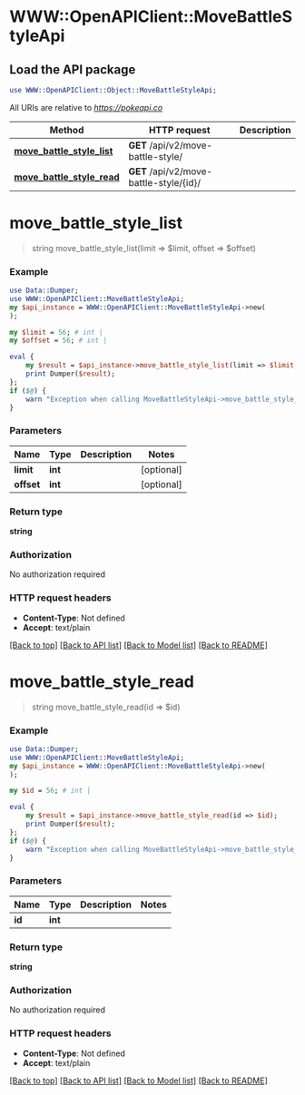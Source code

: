# WWW::OpenAPIClient::MoveBattleStyleApi

## Load the API package
```perl
use WWW::OpenAPIClient::Object::MoveBattleStyleApi;
```

All URIs are relative to *https://pokeapi.co*

Method | HTTP request | Description
------------- | ------------- | -------------
[**move_battle_style_list**](MoveBattleStyleApi.md#move_battle_style_list) | **GET** /api/v2/move-battle-style/ | 
[**move_battle_style_read**](MoveBattleStyleApi.md#move_battle_style_read) | **GET** /api/v2/move-battle-style/{id}/ | 


# **move_battle_style_list**
> string move_battle_style_list(limit => $limit, offset => $offset)



### Example
```perl
use Data::Dumper;
use WWW::OpenAPIClient::MoveBattleStyleApi;
my $api_instance = WWW::OpenAPIClient::MoveBattleStyleApi->new(
);

my $limit = 56; # int | 
my $offset = 56; # int | 

eval {
    my $result = $api_instance->move_battle_style_list(limit => $limit, offset => $offset);
    print Dumper($result);
};
if ($@) {
    warn "Exception when calling MoveBattleStyleApi->move_battle_style_list: $@\n";
}
```

### Parameters

Name | Type | Description  | Notes
------------- | ------------- | ------------- | -------------
 **limit** | **int**|  | [optional] 
 **offset** | **int**|  | [optional] 

### Return type

**string**

### Authorization

No authorization required

### HTTP request headers

 - **Content-Type**: Not defined
 - **Accept**: text/plain

[[Back to top]](#) [[Back to API list]](../README.md#documentation-for-api-endpoints) [[Back to Model list]](../README.md#documentation-for-models) [[Back to README]](../README.md)

# **move_battle_style_read**
> string move_battle_style_read(id => $id)



### Example
```perl
use Data::Dumper;
use WWW::OpenAPIClient::MoveBattleStyleApi;
my $api_instance = WWW::OpenAPIClient::MoveBattleStyleApi->new(
);

my $id = 56; # int | 

eval {
    my $result = $api_instance->move_battle_style_read(id => $id);
    print Dumper($result);
};
if ($@) {
    warn "Exception when calling MoveBattleStyleApi->move_battle_style_read: $@\n";
}
```

### Parameters

Name | Type | Description  | Notes
------------- | ------------- | ------------- | -------------
 **id** | **int**|  | 

### Return type

**string**

### Authorization

No authorization required

### HTTP request headers

 - **Content-Type**: Not defined
 - **Accept**: text/plain

[[Back to top]](#) [[Back to API list]](../README.md#documentation-for-api-endpoints) [[Back to Model list]](../README.md#documentation-for-models) [[Back to README]](../README.md)

